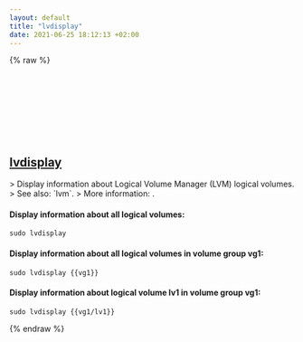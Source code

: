 ```yaml
---
layout: default
title: "lvdisplay"
date: 2021-06-25 18:12:13 +02:00
---
```

{% raw %}
<h2 id="lvdisplay">
  <a href="/en/linux/lvdisplay.html">lvdisplay</a> <a href="#lvdisplay"><svg class="icon">
    <use href="/assets/images/unicode_sprite.svg#link" />
  </svg></a>
</h2>
> Display information about Logical Volume Manager (LVM) logical volumes.
> See also: `lvm`.
> More information: <https://man7.org/linux/man-pages/man8/lvdisplay.8.html>.

#### Display information about all logical volumes:
```shell
sudo lvdisplay
```
#### Display information about all logical volumes in volume group vg1:
```shell
sudo lvdisplay {{vg1}}
```
#### Display information about logical volume lv1 in volume group vg1:
```shell
sudo lvdisplay {{vg1/lv1}}
```
{% endraw %}
